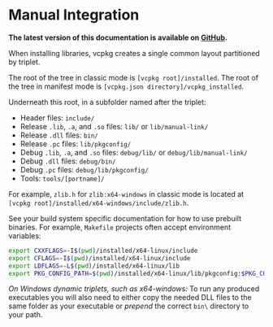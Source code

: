 # Manual Integration

**The latest version of this documentation is available on [GitHub](https://github.com/Microsoft/vcpkg/tree/master/docs/users/buildsystems/manual-integration.md).**

When installing libraries, vcpkg creates a single common layout partitioned by triplet.

The root of the tree in classic mode is `[vcpkg root]/installed`. The root of the tree in manifest mode is `[vcpkg.json directory]/vcpkg_installed`.

Underneath this root, in a subfolder named after the triplet:

* Header files: `include/`
* Release `.lib`, `.a`, and `.so` files: `lib/` or `lib/manual-link/`
* Release `.dll` files: `bin/`
* Release `.pc` files: `lib/pkgconfig/`
* Debug `.lib`, `.a`, and `.so` files: `debug/lib/` or `debug/lib/manual-link/`
* Debug `.dll` files: `debug/bin/`
* Debug `.pc` files: `debug/lib/pkgconfig/`
* Tools: `tools/[portname]/`

For example, `zlib.h` for `zlib:x64-windows` in classic mode is located at `[vcpkg root]/installed/x64-windows/include/zlib.h`.

See your build system specific documentation for how to use prebuilt binaries. For example, `Makefile` projects often accept environment variables:

```sh
export CXXFLAGS=-I$(pwd)/installed/x64-linux/include
export CFLAGS=-I$(pwd)/installed/x64-linux/include
export LDFLAGS=-L$(pwd)/installed/x64-linux/lib
export PKG_CONFIG_PATH=$(pwd)/installed/x64-linux/lib/pkgconfig:$PKG_CONFIG_PATH
```

_On Windows dynamic triplets, such as x64-windows:_ To run any produced executables you will also need to either copy the needed DLL files to the same folder as your executable or *prepend* the correct `bin\` directory to your path.
